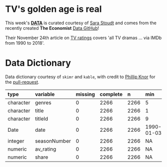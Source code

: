 # TV's golden age is real

This week's [**DATA**](data/2019/2019-01-08/IMDb_Economist_tv_ratings.csv) is curated courtesy of [Sara Stoudt](https://twitter.com/sastoudt) and comes from the recently created **The Economist** [Data GitHub](https://github.com/TheEconomist)!

Their November 24th article on [TV ratings](https://www.economist.com/graphic-detail/2018/11/24/tvs-golden-age-is-real) covers 'all TV dramas ... via IMDb from 1990 to 2018'.

# Data Dictionary

Data dictionary courtesy of `skimr` and `kable`, with credit to [Phillip Knor](https://twitter.com/philip_khor) for the [pull-request](https://github.com/rfordatascience/tidytuesday/tree/master/community_resources/code_chunks).

|type      |variable     |missing |complete |n    |min        |max        |
|:---------|:------------|:-------|:--------|:----|:----------|:----------|
|character |genres       |0       |2266     |2266 |5          |25         |
|character |title        |0       |2266     |2266 |1          |51         |
|character |titleId      |0       |2266     |2266 |9          |9          |
|Date      |date         |0       |2266     |2266 |1990-01-03 |2018-10-10 |
|integer   |seasonNumber |0       |2266     |2266 |NA         |NA         |
|numeric   |av_rating    |0       |2266     |2266 |NA         |NA         |
|numeric   |share        |0       |2266     |2266 |NA         |NA         |


